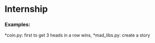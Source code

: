 # Internship
### Examples: 
*coin.py: first to get 3 heads in a row wins,
*mad_libs.py: create a story
